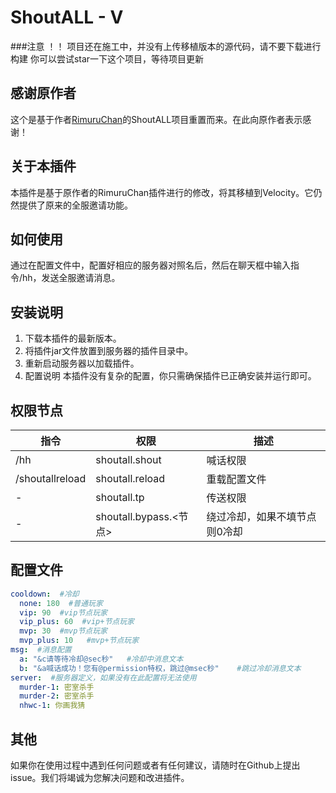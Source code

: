 # ShoutALL - V
###注意
！！ 项目还在施工中，并没有上传移植版本的源代码，请不要下载进行构建
你可以尝试star一下这个项目，等待项目更新

## 感谢原作者
 这个是基于作者[RimuruChan](https://github.com/RimuruChan/ShoutAll)的ShoutALL项目重置而来。在此向原作者表示感谢！

## 关于本插件
 本插件是基于原作者的RimuruChan插件进行的修改，将其移植到Velocity。它仍然提供了原来的全服邀请功能。

## 如何使用
 通过在配置文件中，配置好相应的服务器对照名后，然后在聊天框中输入指令/hh，发送全服邀请消息。

## 安装说明
  1. 下载本插件的最新版本。
  2. 将插件jar文件放置到服务器的插件目录中。
  3. 重新启动服务器以加载插件。
  4. 配置说明
 本插件没有复杂的配置，你只需确保插件已正确安装并运行即可。

## 权限节点

| 指令                      | 权限                   | 描述                   |
| ------------------------ | ---------------------- | ---------------------- |
| /hh          | shoutall.shout           | 喊话权限           |
| /shoutallreload          | shoutall.reload           | 重载配置文件           |
| -          | shoutall.tp           | 传送权限           |
| -          | shoutall.bypass.<节点>           |  绕过冷却，如果不填节点则0冷却       |



## 配置文件 
```yaml
cooldown:  #冷却
  none: 180  #普通玩家
  vip: 90  #vip节点玩家
  vip_plus: 60  #vip+节点玩家
  mvp: 30  #mvp节点玩家
  mvp_plus: 10   #mvp+节点玩家
msg:  #消息配置
  a: "&c请等待冷却@sec秒"   #冷却中消息文本
  b: "&a喊话成功！您有@permission特权，跳过@msec秒"    #跳过冷却消息文本
server:  #服务器定义，如果没有在此配置将无法使用
  murder-1: 密室杀手    
  murder-2: 密室杀手
  nhwc-1: 你画我猜
```

## 其他
  如果你在使用过程中遇到任何问题或者有任何建议，请随时在Github上提出issue。我们将竭诚为您解决问题和改进插件。

